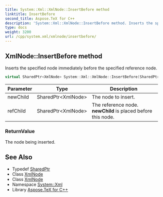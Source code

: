```yaml
---
title: System::Xml::XmlNode::InsertBefore method
linktitle: InsertBefore
second_title: Aspose.TeX for C++
description: 'System::Xml::XmlNode::InsertBefore method. Inserts the specified node immediately before the specified reference node in C++.'
type: docs
weight: 3200
url: /cpp/system.xml/xmlnode/insertbefore/
---
```

## XmlNode::InsertBefore method


Inserts the specified node immediately before the specified reference node.

```cpp
virtual SharedPtr<XmlNode> System::Xml::XmlNode::InsertBefore(SharedPtr<XmlNode> newChild, SharedPtr<XmlNode> refChild)
```


| Parameter | Type | Description |
| --- | --- | --- |
| newChild | SharedPtr\<XmlNode\> | The node to insert. |
| refChild | SharedPtr\<XmlNode\> | The reference node. **newChild** is placed before this node. |

### ReturnValue

The node being inserted.

## See Also

* Typedef [SharedPtr](../../../system/sharedptr/)
* Class [XmlNode](../)
* Class [XmlNode](../)
* Namespace [System::Xml](../../)
* Library [Aspose.TeX for C++](../../../)
